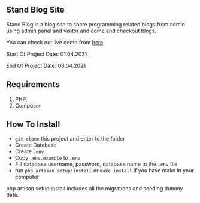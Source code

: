 ## **Stand Blog Site**

Stand Blog is a blog site to share programming related blogs from admin using admin panel and visitor and come and checkout blogs.

You can check out live demo from [here](http://minlwinkyaw.com/demo/webimg/public)

Start Of Project Date: 01.04.2021

End Of Project Date: 03.04.2021

## **Requirements**

1. PHP,
2. Composer 

## **How To Install**
* `git clone` this project and enter to the folder
* Create Database
* Create `.env`
* Copy `.env.example` to `.env`
* Fill database username, password, database name to the `.env` file
* run `php artisan setup:install` or `make install` if you have make in your computer

php artisan setup:install includes all the migrations and seeding dummy data. 